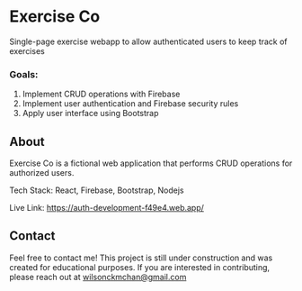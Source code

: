 # Exercise Co
Single-page exercise webapp to allow authenticated users to keep track of exercises

### Goals:
1. Implement CRUD operations with Firebase
2. Implement user authentication and Firebase security rules
3. Apply user interface using Bootstrap

## About
Exercise Co is a fictional web application that performs CRUD operations for authorized users. 

Tech Stack: React, Firebase, Bootstrap, Nodejs

Live Link: https://auth-development-f49e4.web.app/

## Contact
Feel free to contact me! This project is still under construction and was created for educational purposes. If you are interested in contributing, please reach out at wilsonckmchan@gmail.com
